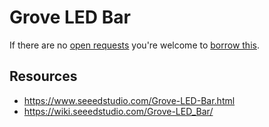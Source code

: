 # Grove LED Bar
If there are no [open requests](../../../../issues?q=is%3Aissue+is%3Aopen+%22Grove+LED+Bar%22+in%3Atitle) you're welcome to [borrow this](../../../../issues/new?title=Borrow+request+for+Grove+LED+Bar&body=1+piece+of+%5Bthis%5D%28..%2Fblob%2Fmain%2F.%2FHardware%2FActuators%2FGrove_LED_Bar.md%29+for+~2+weeks.).

## Resources
- https://www.seeedstudio.com/Grove-LED-Bar.html
- https://wiki.seeedstudio.com/Grove-LED_Bar/
